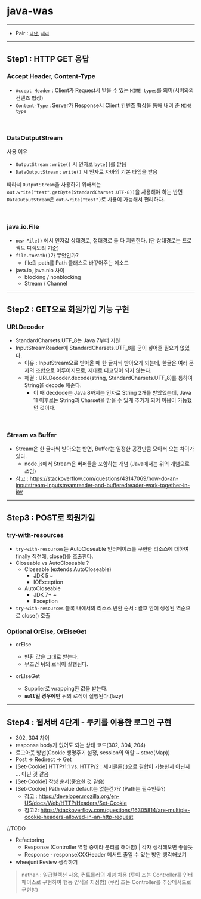 # java-was

---

- Pair : [`나단`](https://github.com/nathan29849), [`제리`](https://github.com/jeremy0405)

---
## Step1 : HTTP GET 응답

### Accept Header, Content-Type

- `Accept Header` : Client가 Request시 받을 수 있는 `MIME types`를 의미(서버와의 컨텐츠 협상)
- `Content-Type` :  Server가 Response시 Client 컨텐츠 협상을 통해 내려 준 `MIME type`

<br>

### DataOutputStream

사용 이유
- `OutputStream` : `write()` 시 인자로 `byte[]`를 받음
- `DataOutputStream` : `write()` 시 인자로 자바의 기본 타입을 받음

따라서 `OutputStream`을 사용하기 위해서는 `out.write("test".getByte(StandardCharset.UTF-8))`을 사용해야 하는 반면 `DataOutputStream`은 `out.write("test")`로 사용이 가능해서 편리하다.

<br>

### java.io.File 

- `new File()` 에서 인자값 상대경로, 절대경로 둘 다 지원한다. (단 상대경로는 프로젝트 디렉토리 기준)
- `file.toPath()`가 무엇인가?
  - file의 path를 Path 클래스로 바꾸어주는 메소드 
- java.io, java.nio 차이
    - blocking / nonblocking
    - Stream / Channel

---

## Step2 : GET으로 회원가입 기능 구현

### URLDecoder
- StandardCharsets.UTF_8는 Java 7부터 지원
- InputStreamReader에 StandardCharsets.UTF_8를 굳이 넣어줄 필요가 없었다.
  - 이유 : InputStream으로 받아올 때 한 글자씩 받아오게 되는데, 한글은 여러 문자의 조합으로 이루어지므로, 제대로 디코딩이 되지 않는다.
  - 해결 : URLDecoder.decode(string, StandardCharsets.UTF_8)를 통하여 String을 decode 해준다.
    - 이 때 decdode는 Java 8까지는 인자로 String 2개를 받았었는데, Java 11 이후로는 String과 Charset을 받을 수 있게 추가가 되어 이용이 가능했던 것이다.

<br>

### Stream vs Buffer
- Stream은 한 글자씩 받아오는 반면, Buffer는 일정한 공간만큼 모아서 오는 차이가 있다.
  - node.js에서 Stream은 버퍼들을 포함하는 개념 (Java에서는 위의 개념으로 쓰임)
- 참고 : https://stackoverflow.com/questions/43147069/how-do-an-inputstream-inputstreamreader-and-bufferedreader-work-together-in-jav
---

## Step3 : POST로 회원가입

### try-with-resources
- `try-with-resources`는 AutoCloseable 인터페이스를 구현한 리소스에 대하여 finally 직전에, close()를 호출한다.
- Closeable vs AutoCloseable ?
  - Closeable (extends AutoCloseable)
    - JDK 5 ~
    - IOException
  - AutoCloseable
    - JDK 7+ ~
    - Exception
- `try-with-resources` 블록 내에서의 리소스 반환 순서 : 괄호 안에 생성된 역순으로 close() 호출 

### Optional OrElse, OrElseGet
- orElse
  - 반환 값을 그대로 받는다.
  - 무조건 뒤의 로직이 실행된다.

- orElseGet
  - Supplier로 wrapping한 값을 받는다.
  - **`null`일 경우에만** 뒤의 로직이 실행된다.(lazy)

---

## Step4 : 웹서버 4단계 - 쿠키를 이용한 로그인 구현

- 302, 304 차이
- response body가 없어도 되는 상태 코드(302, 304, 204)
- 로그아웃 방법(Cookie 생명주기 설정, session의 역할 ~ store(Map))
- Post -> Redirect -> Get
- [Set-Cookie] HTTP/1.1 vs. HTTP/2 : 세미콜론(;)으로 결합이 가능한지 아닌지 ... 아닌 것 같음
- [Set-Cookie] 작성 순서(중요한 것 같음)
- [Set-Cookie] Path value default는 없는건가? (Path는 필수인듯?)
  - 참고 : https://developer.mozilla.org/en-US/docs/Web/HTTP/Headers/Set-Cookie
  - 참고2: https://stackoverflow.com/questions/16305814/are-multiple-cookie-headers-allowed-in-an-http-request

//TODO
- Refactoring
  - Response (Controller 역할 중이라 분리를 해야함) | 각자 생각해오면 좋을듯
  - Response - responseXXXHeader 메서드 줄일 수 있는 방안 생각해보기
- wheejuni Review 생각하기 

> nathan : 일급컬렉션 사용, 컨트롤러의 개념 차용
> (루이 조는 Controller를 인터페이스로 구현하여 행동 양식을 지정함)
> (쿠킴 조는 Controller를 추상메서드로 구현함)

